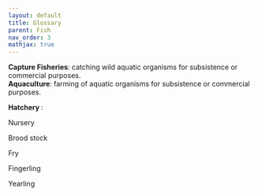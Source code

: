 ```yaml
---
layout: default
title: Glossary
parent: Fish
nav_order: 3
mathjax: true
---
```



<b>Capture Fisheries</b>: catching wild aquatic organisms for subsistence or commercial purposes. <br>
<b>Aquaculture</b>: farming of aquatic organisms for subsistence or commercial purposes. <br>



<b>Hatchery </b>: 

Nursery

Brood stock

Fry

Fingerling

Yearling



